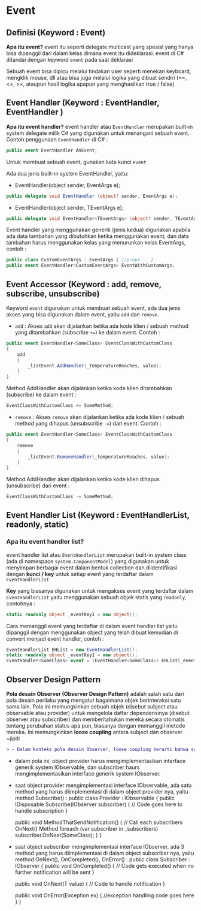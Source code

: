 # Event
## Definisi (Keyword : Event)
**Apa itu event?** event itu seperti delegate multicast yang spesial yang hanya bisa dipanggil dari dalam kelas dimana event itu dideklarasi. event di C# ditandai dengan keyword `event` pada saat deklarasi

Sebuah event bisa dipicu melalui tindakan user seperti menekan keyboard, mengklik mouse, dll atau bisa juga melalui logika yang dibuat sendiri (==, <=, >=, ataupun hasil logika apapun yang menghasilkan true / false)

## Event Handler (Keyword : EventHandler, EventHandler<TCustomClass> )
**Apa itu event handler?** event handler atau `EventHandler` merupakan built-in system delegate milik C# yang digunakan untuk menangani sebuah event. Contoh penggunaan `EventHandler` di C# :
```csharp
public event EventHandler AnEvent;
```
Untuk membuat sebuah event, gunakan kata kunci `event`

Ada dua jenis built-in system EventHandler, yaitu: 
- EventHandler(object sender, EventArgs e);
```csharp
public delegate void EventHandler (object? sender, EventArgs e);
```
- EventHandler<TEventArgs>(object sender, TEventArgs e);
```csharp
public delegate void EventHandler<TEventArgs> (object? sender, TEventArgs e);
```
Event handler yang menggunakan generik (jenis kedua) digunakan apabila ada data tambahan yang dibutuhkan ketika menggunakan event, dan data tambahan harus menggunakan kelas yang menurunkan kelas EventArgs, contoh :
```csharp
public class CustomEventArgs : EventArgs { //props... }
public event EventHandler<CustomEventArgs> EventWithCustomArgs;
```
## Event Accessor (Keyword : add, remove, subscribe, unsubscribe)
Keyword `event` digunakan untuk membuat sebuah event, ada dua jenis akses yang bisa digunakan dalam event, yaitu `add` dan `remove`.
- `add` : Akses `add` akan dijalankan ketika ada kode klien / sebuah method yang ditambahkan (subscribe `+=`) ke dalam event. Contoh :
```csharp
public event EventHandler<SomeClass> EventClassWithCustomClass
{
	add
	{
		_listEvent.AddHandler(_temperatureReaches, value);
	}
}
```
Method AddHandler akan dijalankan ketika kode klien ditambahkan (subscribe) ke dalam event :
```csharp
EventClassWithCustomClass += SomeMethod;
```

- `remove` : Akses `remove` akan dijalankan ketika ada kode klien / sebuah method yang dihapus (unsubscribe `-=`) dari event. Contoh :
```csharp
public event EventHandler<SomeClass> EventClassWithCustomClass
{
	remove
	{
		_listEvent.RemoveHandler(_temperatureReaches, value);
	}
}
```
Method AddHandler akan dijalankan ketika kode klien dihapus (unsubscribe) dari event :
```csharp
EventClassWithCustomClass -= SomeMethod;
```

## Event Handler List (Keyword : EventHandlerList, readonly, static)
### Apa itu event handler list? 
event handler list atau `EventHandlerList` merupakan built-in system class (ada di namespace `system.ComponentModel`) yang digunakan untuk menyimpan berbagai event dalam bentuk collection dan diidentifikasi dengan **kunci / key** untuk setiap event yang terdaftar dalam `EventHandlerList`

**Key** yang biasanya digunakan untuk mengakses event yang terdaftar dalam `EventHandlerList` yaitu menggunakan sebuah objek statis yang `readonly`, contohnya :
```csharp
static readonly object _eventKey1 = new object();
```

Cara memanggil event yang terdaftar di dalam event handler list yaitu dipanggil dengan menggunakan object yang telah dibuat kemudian di convert menjadi event handler, contoh :
```csharp
EventHandlerList EHList = new EventHandlerList();
static readonly object _eventKey1 = new object();
EventHandler<SomeClass> event = (EventHandler<SomeClass>) EHList[_eventKey1];
```

## Observer Design Pattern
**Pola desain Observer (Observer Design Pattern)** adalah salah satu dari pola desain perilaku yang mengatur bagaimana objek berinteraksi satu sama lain. Pola ini memungkinkan sebuah objek (disebut subject atau observable atau provider) untuk mengelola daftar dependensinya (disebut observer atau subscriber) dan memberitahukan mereka secara otomatis tentang perubahan status apa pun, biasanya dengan memanggil metode mereka. Ini memungkinkan __loose coupling__ antara subject dan observer. ~jipiti
```diff
> - Dalam konteks pola desain Observer, loose coupling berarti bahwa subject (observable) dan observer tidak saling bergantung secara langsung pada implementasi masing-masing. Mereka hanya mengetahui antarmuka (interface) satu sama lain.
```
- dalam pola ini, object provider harus mengimplementasikan interface generik system IObservable<T>, dan subscriber haurs mengimplementasikan interface generik system IObserver<T>.

- saat object provider mengimplementasi interface IObservable<T>, ada satu method yang harus diimplementasi di dalam object provider nya, yaitu method Subscribe() :
public class Provider : IObservable<SomeClass>
{
	public IDisposable Subscribe(IObserver<SomeClass> subscriber)
	{
		// Code goes here to handle subscription
	}

	public void MethodThatSendNotification()
	{
		// Call each subscribers OnNext() Method
		foreach (var subscriber in _subscribers)
			subscriber.OnNext(SomeClass);
	}
}

- saat object subscriber mengimplementasi interface IObserver<T>, ada 3 method yang harus diimplementasi di dalam object subscriber nya, yaitu method OnNext(), OnCompleted(), OnError() :
public class Subscriber : IObserver<SomeClass>
{
	public void OnCompleted()
	{
		// Code gets executed when no further notification will be sent
	}

	public void OnNext(T value)
	{
		// Code to handle notification
	}

	public void OnError(Exception ex)
	{
		//exception handling code goes here
	}
}
